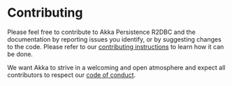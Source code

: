 # Contributing 

Please feel free to contribute to Akka Persistence R2DBC and the documentation by reporting issues you identify, or by suggesting changes to the code. 
Please refer to our [contributing instructions](https://github.com/akka/akka-persistence-r2dbc/blob/main/CONTRIBUTING.md) to learn how it can be done.

We want Akka to strive in a welcoming and open atmosphere and expect all contributors to respect our [code of conduct](https://www.lightbend.com/conduct).
